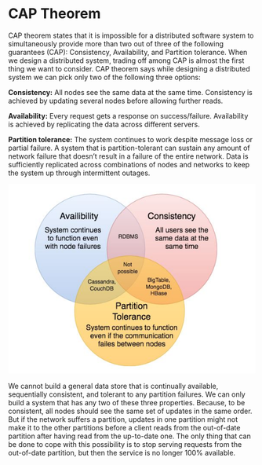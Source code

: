# CAP Theorem

CAP theorem states that it is impossible for a distributed software system to simultaneously provide more than two out of three of the following guarantees (CAP): Consistency, Availability, and Partition tolerance. When we design a distributed system, trading off among CAP is almost the first thing we want to consider. CAP theorem says while designing a distributed system we can pick only two of the following three options:

**Consistency:** All nodes see the same data at the same time. Consistency is achieved by updating several nodes before allowing further reads.

**Availability:** Every request gets a response on success/failure. Availability is achieved by replicating the data across different servers.

**Partition tolerance:** The system continues to work despite message loss or partial failure. A system that is partition-tolerant can sustain any amount of network failure that doesn’t result in a failure of the entire network. Data is sufficiently replicated across combinations of nodes and networks to keep the system up through intermittent outages.

<p align="center"> 
  <kbd>
  <a href="https://github.com/jayaemekar/systemdesign" target="_blank"><img src="../docs/images/CAPTheorem.JPG">
  </a>
  </kbd>
</p>

We cannot build a general data store that is continually available, sequentially consistent, and tolerant to any partition failures. We can only build a system that has any two of these three properties. Because, to be consistent, all nodes should see the same set of updates in the same order. But if the network suffers a partition, updates in one partition might not make it to the other partitions before a client reads from the out-of-date partition after having read from the up-to-date one. The only thing that can be done to cope with this possibility is to stop serving requests from the out-of-date partition, but then the service is no longer 100% available.